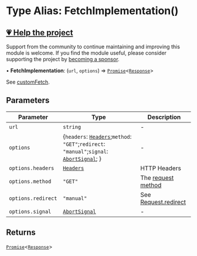 # Type Alias: FetchImplementation()

## [💗 Help the project](https://github.com/sponsors/panva)

Support from the community to continue maintaining and improving this module is welcome. If you find the module useful, please consider supporting the project by [becoming a sponsor](https://github.com/sponsors/panva).

• **FetchImplementation**: (`url`, `options`) => [`Promise`](https://developer.mozilla.org/docs/Web/JavaScript/Reference/Global_Objects/Promise)\<[`Response`](https://developer.mozilla.org/docs/Web/API/Response)\>

See [customFetch](../variables/customFetch.md).

## Parameters

| Parameter | Type | Description |
| ------ | ------ | ------ |
| `url` | `string` | - |
| `options` | \{`headers`: [`Headers`](https://developer.mozilla.org/docs/Web/API/Headers);`method`: `"GET"`;`redirect`: `"manual"`;`signal`: [`AbortSignal`](https://developer.mozilla.org/docs/Web/API/AbortSignal); \} | - |
| `options.headers` | [`Headers`](https://developer.mozilla.org/docs/Web/API/Headers) | HTTP Headers |
| `options.method` | `"GET"` | The [request method](https://developer.mozilla.org/en-US/docs/Web/HTTP/Methods) |
| `options.redirect` | `"manual"` | See [Request.redirect](https://developer.mozilla.org/docs/Web/API/Request/redirect) |
| `options.signal` | [`AbortSignal`](https://developer.mozilla.org/docs/Web/API/AbortSignal) | - |

## Returns

[`Promise`](https://developer.mozilla.org/docs/Web/JavaScript/Reference/Global_Objects/Promise)\<[`Response`](https://developer.mozilla.org/docs/Web/API/Response)\>

